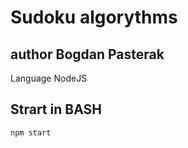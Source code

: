 # Sudoku algorythms
## author Bogdan Pasterak
Language NodeJS
## Strart in BASH
```bsh
npm start
```